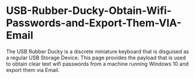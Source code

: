 # USB-Rubber-Ducky-Obtain-Wifi-Passwords-and-Export-Them-VIA-Email
The USB Rubber Ducky is a discrete miniature keyboard that is disguised as a regular USB Storage Device.  This page provides the payload that is used to obtain clear text wifi passwords from a machine running Windows 10 and export them via Email.
